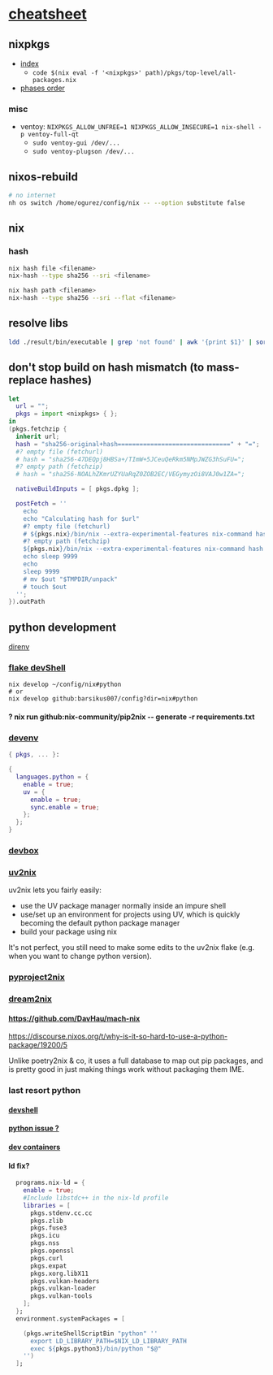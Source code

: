 # [cheatsheet](./README.md)

## nixpkgs

- [index](https://github.com/NixOS/nixpkgs/blob/master/pkgs/top-level/all-packages.nix)
  - `code $(nix eval -f '<nixpkgs>' path)/pkgs/top-level/all-packages.nix`
- [phases order](https://nixos.org/manual/nixpkgs/stable/#sec-stdenv-phases)

### misc

- ventoy: `NIXPKGS_ALLOW_UNFREE=1 NIXPKGS_ALLOW_INSECURE=1 nix-shell -p ventoy-full-qt`
  - `sudo ventoy-gui /dev/...`
  - `sudo ventoy-plugson /dev/...`

## nixos-rebuild

```bash
# no internet
nh os switch /home/ogurez/config/nix -- --option substitute false
```

## nix

### hash

```bash
nix hash file <filename>
nix-hash --type sha256 --sri <filename>

nix hash path <filename>
nix-hash --type sha256 --sri --flat <filename>
```

## resolve libs

```bash
ldd ./result/bin/executable | grep 'not found' | awk '{print $1}' | sort -u | xargs -I {} sh -c 'echo "Lib: {}"; nix-locate "{}"'
```

## don't stop build on hash mismatch (to mass-replace hashes)

```nix
let
  url = "";
  pkgs = import <nixpkgs> { };
in
(pkgs.fetchzip {
  inherit url;
  hash = "sha256-original+hash===============================" + "=";
  #? empty file (fetchurl)
  # hash = "sha256-47DEQpj8HBSa+/TImW+5JCeuQeRkm5NMpJWZG3hSuFU=";
  #? empty path (fetchzip)
  # hash = "sha256-NOALhZKmrUZYUaRqZ0ZOB2EC/VEGymyzOi8VAJ0w1ZA=";

  nativeBuildInputs = [ pkgs.dpkg ];

  postFetch = ''
    echo
    echo "Calculating hash for $url"
    #? empty file (fetchurl)
    # ${pkgs.nix}/bin/nix --extra-experimental-features nix-command hash file "$out"
    #? empty path (fetchzip)
    ${pkgs.nix}/bin/nix --extra-experimental-features nix-command hash path "$out"
    echo sleep 9999
    echo
    sleep 9999
    # mv $out "$TMPDIR/unpack"
    # touch $out
  '';
}).outPath
```

## python development

[direnv](https://devenv.sh/automatic-shell-activation/)

### [flake devShell](flake.nix)

```shell
nix develop ~/config/nix#python
# or
nix develop github:barsikus007/config?dir=nix#python
```

#### ? nix run github:nix-community/pip2nix -- generate -r requirements.txt

### [devenv](https://devenv.sh/getting-started/)

```nix
{ pkgs, ... }:

{
  languages.python = {
    enable = true;
    uv = {
      enable = true;
      sync.enable = true;
    };
  };
}
```

### [devbox](https://www.jetify.com/devbox/)

### [uv2nix](https://pyproject-nix.github.io/uv2nix/usage/hello-world.html)

uv2nix lets you fairly easily:

- use the UV package manager normally inside an impure shell
- use/set up an environment for projects using UV, which is quickly becoming the default python package manager
- build your package using nix

It's not perfect, you still need to make some edits to the uv2nix flake (e.g. when you want to change python version).

### [pyproject2nix](https://wiki.nixos.org/wiki/Python#With_pyproject.toml)

### [dream2nix](https://dream2nix.dev/guides/pip/)

#### <https://github.com/DavHau/mach-nix>
<https://discourse.nixos.org/t/why-is-it-so-hard-to-use-a-python-package/19200/5>

Unlike poetry2nix & co, it uses a full database to map out pip packages, and is pretty good in just making things work without packaging them IME.

### last resort python

#### [devshell](https://numtide.github.io/devshell/getting_started.html)

#### [python issue ?](https://github.com/numtide/devshell/issues/172#issuecomment-1094675420)

#### [dev containers](https://containers.dev/)

#### ld fix?

```nix
  programs.nix-ld = {
    enable = true;
    #Include libstdc++ in the nix-ld profile
    libraries = [
      pkgs.stdenv.cc.cc
      pkgs.zlib
      pkgs.fuse3
      pkgs.icu
      pkgs.nss
      pkgs.openssl
      pkgs.curl
      pkgs.expat
      pkgs.xorg.libX11
      pkgs.vulkan-headers
      pkgs.vulkan-loader
      pkgs.vulkan-tools
    ];
  };
  environment.systemPackages = [

    (pkgs.writeShellScriptBin "python" ''
      export LD_LIBRARY_PATH=$NIX_LD_LIBRARY_PATH
      exec ${pkgs.python3}/bin/python "$@"
    '')
  ];
```
